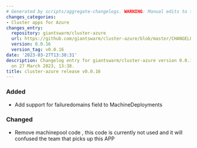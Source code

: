 ```yaml
---
# Generated by scripts/aggregate-changelogs. WARNING: Manual edits to this files will be overwritten.
changes_categories:
- Cluster apps for Azure
changes_entry:
  repository: giantswarm/cluster-azure
  url: https://github.com/giantswarm/cluster-azure/blob/master/CHANGELOG.md#0016---2023-03-27
  version: 0.0.16
  version_tag: v0.0.16
date: '2023-03-27T13:38:31'
description: Changelog entry for giantswarm/cluster-azure version 0.0.16, published
  on 27 March 2023, 13:38.
title: cluster-azure release v0.0.16
---
```


### Added
- Add support for failuredomains field to MachineDeployments
### Changed
- Remove machinepool code , this code is currently not used and it will confused the team that picks up this APP
